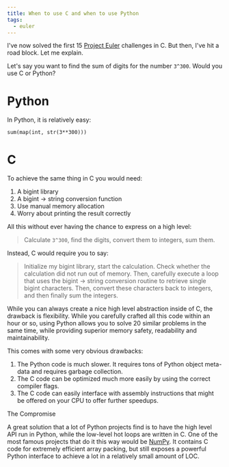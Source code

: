 ```yaml
---
title: When to use C and when to use Python
tags:
  - euler
---
```


I've now solved the first 15 [Project Euler](https://projecteuler.net)
challenges in C. But then, I've hit a road block. Let me explain.

<!--more-->

Let's say you want to find the sum of digits for the number `3^300`. Would you
use C or Python?

# Python

In Python, it is relatively easy:

```
sum(map(int, str(3**300)))
```

# C

To achieve the same thing in C you would need:

1. A bigint library
2. A bigint -> string conversion function
3. Use manual memory allocation
4. Worry about printing the result correctly

All this without ever having the chance to express on a high level:

> Calculate `3^300`, find the digits, convert them to integers, sum them.

Instead, C would require you to say:

> Initialize my bigint library, start the calculation. Check whether the
> calculation did not run out of memory. Then, carefully execute a loop that
> uses the bigint -> string conversion routine to retrieve single bigint
> characters. Then, convert these characters back to integers, and then finally
> sum the integers.

While you can always create a nice high level abstraction inside of C, the
drawback is flexibility. While you carefully crafted all this code within an
hour or so, using Python allows you to solve 20 similar problems in the same
time, while providing superior memory safety, readability and maintainability.

This comes with some very obvious drawbacks:

1. The Python code is much slower. It requires tons of Python object meta-data
   and requires garbage collection.
2. The C code can be optimized much more easily by using the correct compiler
   flags.
3. The C code can easily interface with assembly instructions that might be
   offered on your CPU to offer further speedups.

 The Compromise

A great solution that a lot of Python projects find is to have the high level
API run in Python, while the low-level hot loops are written in C. One of the
most famous projects that do it this way would be
[NumPy](http://www.numpy.org/). It contains C code for extremely efficient
array packing, but still exposes a powerful Python interface to achieve a lot
in a relatively small amount of LOC.
